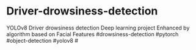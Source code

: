 # Driver-drowsiness-detection
YOLOv8 Driver drowsiness detection Deep learning project Enhanced by algorithm based on Facial Features #drowsiness-detection #pytorch #object-detection #yolov8 # 
